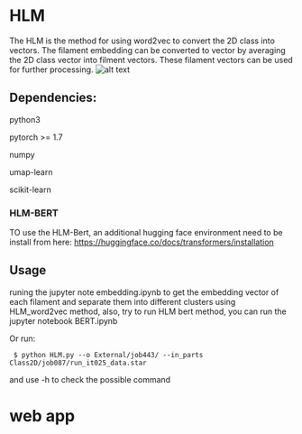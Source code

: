 # HLM

The HLM is the method for using word2vec to convert the 2D class into vectors. The filament embedding can be converted to vector by averaging the 2D class vector into filment vectors. These filament vectors can be used for further processing. 
![alt text](https://github.com/smallelephant9516/HLM/blob/master/figure1_new.png)

## Dependencies:

python3

pytorch >= 1.7

numpy

umap-learn

scikit-learn

### HLM-BERT
TO use the HLM-Bert, an additional hugging face environment need to be install from here: https://huggingface.co/docs/transformers/installation

## Usage

runing the jupyter note embedding.ipynb to get the embedding vector of each filament and separate them into different clusters using HLM_word2vec method, also, try to run HLM bert method, you can run the jupyter notebook BERT.ipynb

Or run:

     $ python HLM.py --o External/job443/ --in_parts Class2D/job087/run_it025_data.star 
and use -h to check the possible command

# web app
  
